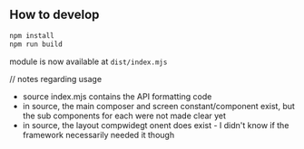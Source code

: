 ## How to develop

```bash
npm install
npm run build
```

module is now available at `dist/index.mjs`

// notes regarding usage

-   source index.mjs contains the API formatting code
-   in source, the main composer and screen constant/component exist, but the sub components for each were not made clear yet
-   in source, the layout compwidegt onent does exist - I didn't know if the framework necessarily needed it though
